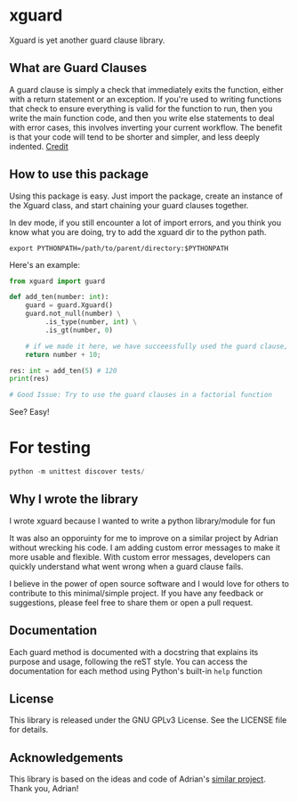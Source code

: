 # xguard

Xguard is yet another guard clause library.

## What are Guard Clauses
A guard clause is simply a check that immediately exits the function, either with a return statement or an exception. If you're used to writing functions that check to ensure everything is valid for the function to run, then you write the main function code, and then you write else statements to deal with error cases, this involves inverting your current workflow. The benefit is that your code will tend to be shorter and simpler, and less deeply indented. [Credit](https://deviq.com/design-patterns/guard-clause)

## How to use this package 
Using this package is easy. Just import the package, create an instance of the Xguard class, and start chaining your guard clauses together.

In dev mode, if you still encounter a lot of import errors, and you think you know what you are doing, try to add the xguard dir to the python path.
```
export PYTHONPATH=/path/to/parent/directory:$PYTHONPATH
```

Here's an example:
```python
from xguard import guard

def add_ten(number: int):
    guard = guard.Xguard()
    guard.not_null(number) \
         .is_type(number, int) \
         .is_gt(number, 0)

    # if we made it here, we have succeessfully used the guard clause, kudos!
    return number + 10;

res: int = add_ten(5) # 120
print(res)

# Good Issue: Try to use the guard clauses in a factorial function
```
See? Easy!

# For testing
``` python
python -m unittest discover tests/
```

## Why I wrote the library
I wrote xguard because I wanted to write a python library/module for fun

It was also an opporuinty for me to improve on a similar project by Adrian without wrecking his code. I am adding custom error messages to make it more usable and flexible. With custom error messages, developers can quickly understand what went wrong when a guard clause fails.

I believe in the power of open source software and I would love for others to contribute to this minimal/simple project. If you have any feedback or suggestions, please feel free to share them or open a pull request.

## Documentation
Each guard method is documented with a docstring that explains its purpose and usage, following the reST style. You can access the documentation for each method using Python's built-in `help` function

## License
This library is released under the GNU GPLv3 License. See the LICENSE file for details.

## Acknowledgements
This library is based on the ideas and code of Adrian's [similar project](https://github.com/veldfolds/NGuard). Thank you, Adrian!

